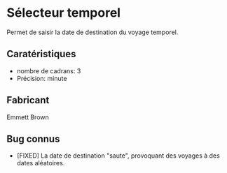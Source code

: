 # Sélecteur temporel

Permet de saisir la date de destination du voyage temporel.

## Caratéristiques

- nombre de cadrans: 3
- Précision: minute

## Fabricant

Emmett Brown

## Bug connus

- [FIXED] La date de destination "saute", provoquant des voyages à des dates aléatoires.
